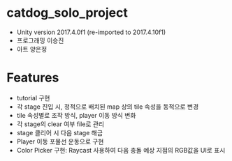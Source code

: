 # catdog_solo_project
* Unity version 2017.4.0f1 (re-imported to 2017.4.10f1)
* 프로그래밍 이승진
* 아트 양은정

# Features
* tutorial 구현
* 각 stage 진입 시, 정적으로 배치된 map 상의 tile 속성을 동적으로 변경
* tile 속성별로 조작 방식, player 이동 방식 변화
* 각 stage의 clear 여부 file로 관리
* stage 클리어 시 다음 stage 해금
* Player 이동 포물선 운동으로 구현
* Color Picker 구현: Raycast 사용하여 다음 충돌 예상 지점의 RGB값을 UI로 표시
